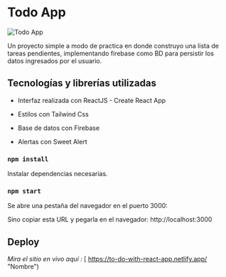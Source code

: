 # Todo App

![Todo App](https://i.ibb.co/xs6wmd5/Screenshot-1.png "Todo App")

Un proyecto simple a modo de practica en donde construyo una lista de tareas pendientes, implementando firebase como BD para persistir los datos 
ingresados por el usuario. 

## Tecnologías y librerías utilizadas

- Interfaz realizada con ReactJS - Create React App

- Estilos con Tailwind Css

- Base de datos con Firebase

- Alertas con Sweet Alert


### `npm install`

Instalar dependencias necesarias.

### `npm start`

Se abre una pestaña del navegador en el puerto 3000:

Sino copiar esta URL y pegarla en el navegador: http://localhost:3000


## Deploy

*Mira el sitio en vivo aquí :* [ https://to-do-with-react-app.netlify.app/ "Nombre")